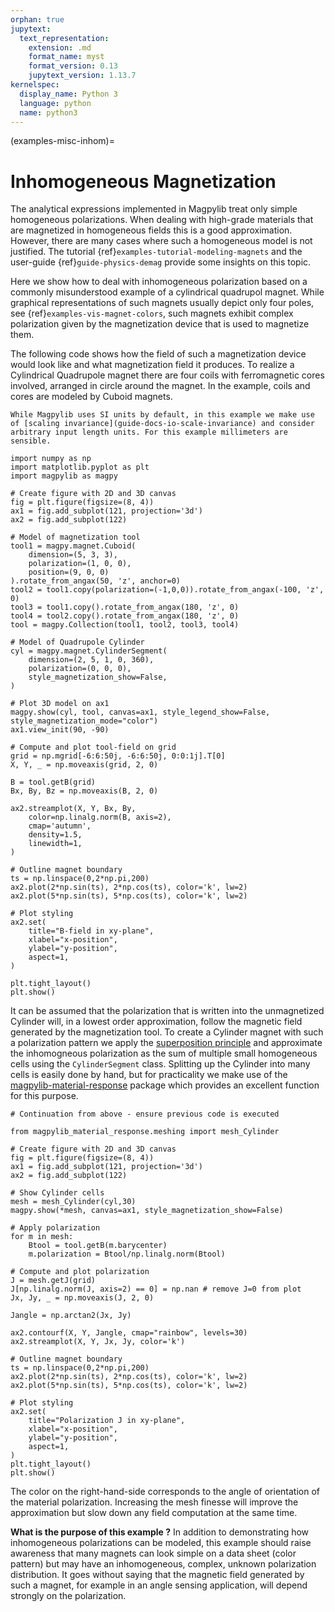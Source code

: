 ```yaml
---
orphan: true
jupytext:
  text_representation:
    extension: .md
    format_name: myst
    format_version: 0.13
    jupytext_version: 1.13.7
kernelspec:
  display_name: Python 3
  language: python
  name: python3
---
```


(examples-misc-inhom)=

# Inhomogeneous Magnetization

The analytical expressions implemented in Magpylib treat only simple homogeneous
polarizations. When dealing with high-grade materials that are magnetized in
homogeneous fields this is a good approximation. However, there are many cases
where such a homogeneous model is not justified. The tutorial
{ref}`examples-tutorial-modeling-magnets` and the user-guide
{ref}`guide-physics-demag` provide some insights on this topic.

Here we show how to deal with inhomogeneous polarization based on a commonly
misunderstood example of a cylindrical quadrupol magnet. While graphical
representations of such magnets usually depict only four poles, see
{ref}`examples-vis-magnet-colors`, such magnets exhibit complex polarization
given by the magnetization device that is used to magnetize them.

The following code shows how the field of such a magnetization device would look
like and what magnetization field it produces. To realize a Cylindrical
Quadrupole magnet there are four coils with ferromagnetic cores involved,
arranged in circle around the magnet. In the example, coils and cores are
modeled by Cuboid magnets.

```{note}
While Magpylib uses SI units by default, in this example we make use of [scaling invariance](guide-docs-io-scale-invariance) and consider arbitrary input length units. For this example millimeters are sensible.
```

```{code-cell} ipython
import numpy as np
import matplotlib.pyplot as plt
import magpylib as magpy

# Create figure with 2D and 3D canvas
fig = plt.figure(figsize=(8, 4))
ax1 = fig.add_subplot(121, projection='3d')
ax2 = fig.add_subplot(122)

# Model of magnetization tool
tool1 = magpy.magnet.Cuboid(
    dimension=(5, 3, 3),
    polarization=(1, 0, 0),
    position=(9, 0, 0)
).rotate_from_angax(50, 'z', anchor=0)
tool2 = tool1.copy(polarization=(-1,0,0)).rotate_from_angax(-100, 'z', 0)
tool3 = tool1.copy().rotate_from_angax(180, 'z', 0)
tool4 = tool2.copy().rotate_from_angax(180, 'z', 0)
tool = magpy.Collection(tool1, tool2, tool3, tool4)

# Model of Quadrupole Cylinder
cyl = magpy.magnet.CylinderSegment(
    dimension=(2, 5, 1, 0, 360),
    polarization=(0, 0, 0),
    style_magnetization_show=False,
)

# Plot 3D model on ax1
magpy.show(cyl, tool, canvas=ax1, style_legend_show=False, style_magnetization_mode="color")
ax1.view_init(90, -90)

# Compute and plot tool-field on grid
grid = np.mgrid[-6:6:50j, -6:6:50j, 0:0:1j].T[0]
X, Y, _ = np.moveaxis(grid, 2, 0)

B = tool.getB(grid)
Bx, By, Bz = np.moveaxis(B, 2, 0)

ax2.streamplot(X, Y, Bx, By,
    color=np.linalg.norm(B, axis=2),
    cmap='autumn',
    density=1.5,
    linewidth=1,
)

# Outline magnet boundary
ts = np.linspace(0,2*np.pi,200)
ax2.plot(2*np.sin(ts), 2*np.cos(ts), color='k', lw=2)
ax2.plot(5*np.sin(ts), 5*np.cos(ts), color='k', lw=2)

# Plot styling
ax2.set(
    title="B-field in xy-plane",
    xlabel="x-position",
    ylabel="y-position",
    aspect=1,
)

plt.tight_layout()
plt.show()
```

It can be assumed that the polarization that is written into the unmagnetized
Cylinder will, in a lowest order approximation, follow the magnetic field
generated by the magnetization tool. To create a Cylinder magnet with such a
polarization pattern we apply the
[superposition principle](examples-shapes-superpos) and approximate the
inhomogneous polarization as the sum of multiple small homogeneous cells using
the `CylinderSegment` class. Splitting up the Cylinder into many cells is easily
done by hand, but for practicality we make use of the
[magpylib-material-response](https://pypi.org/project/magpylib-material-response/)
package which provides an excellent function for this purpose.

```{code-cell} ipython
# Continuation from above - ensure previous code is executed

from magpylib_material_response.meshing import mesh_Cylinder

# Create figure with 2D and 3D canvas
fig = plt.figure(figsize=(8, 4))
ax1 = fig.add_subplot(121, projection='3d')
ax2 = fig.add_subplot(122)

# Show Cylinder cells
mesh = mesh_Cylinder(cyl,30)
magpy.show(*mesh, canvas=ax1, style_magnetization_show=False)

# Apply polarization
for m in mesh:
    Btool = tool.getB(m.barycenter)
    m.polarization = Btool/np.linalg.norm(Btool)

# Compute and plot polarization
J = mesh.getJ(grid)
J[np.linalg.norm(J, axis=2) == 0] = np.nan # remove J=0 from plot
Jx, Jy, _ = np.moveaxis(J, 2, 0)

Jangle = np.arctan2(Jx, Jy)

ax2.contourf(X, Y, Jangle, cmap="rainbow", levels=30)
ax2.streamplot(X, Y, Jx, Jy, color='k')

# Outline magnet boundary
ts = np.linspace(0,2*np.pi,200)
ax2.plot(2*np.sin(ts), 2*np.cos(ts), color='k', lw=2)
ax2.plot(5*np.sin(ts), 5*np.cos(ts), color='k', lw=2)

# Plot styling
ax2.set(
    title="Polarization J in xy-plane",
    xlabel="x-position",
    ylabel="y-position",
    aspect=1,
)
plt.tight_layout()
plt.show()
```

The color on the right-hand-side corresponds to the angle of orientation of the
material polarization. Increasing the mesh finesse will improve the
approximation but slow down any field computation at the same time.

**What is the purpose of this example ?** In addition to demonstrating how
inhomogeneous polarizations can be modeled, this example should raise awareness
that many magnets can look simple on a data sheet (color pattern) but may have
an inhomogeneous, complex, unknown polarization distribution. It goes without
saying that the magnetic field generated by such a magnet, for example in an
angle sensing application, will depend strongly on the polarization.
